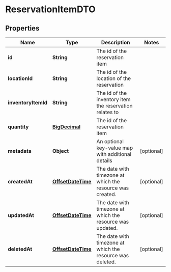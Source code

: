 # ReservationItemDTO

## Properties
Name | Type | Description | Notes
------------ | ------------- | ------------- | -------------
**id** | **String** | The id of the reservation item | 
**locationId** | **String** | The id of the location of the reservation | 
**inventoryItemId** | **String** | The id of the inventory item the reservation relates to | 
**quantity** | [**BigDecimal**](BigDecimal.md) | The id of the reservation item | 
**metadata** | **Object** | An optional key-value map with additional details |  [optional]
**createdAt** | [**OffsetDateTime**](OffsetDateTime.md) | The date with timezone at which the resource was created. |  [optional]
**updatedAt** | [**OffsetDateTime**](OffsetDateTime.md) | The date with timezone at which the resource was updated. |  [optional]
**deletedAt** | [**OffsetDateTime**](OffsetDateTime.md) | The date with timezone at which the resource was deleted. |  [optional]
